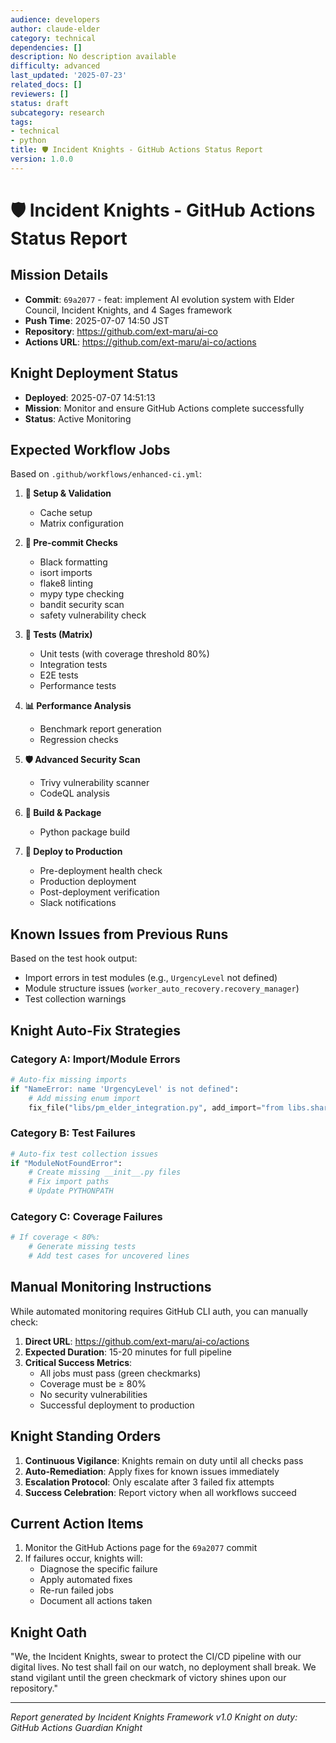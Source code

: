 ```yaml
---
audience: developers
author: claude-elder
category: technical
dependencies: []
description: No description available
difficulty: advanced
last_updated: '2025-07-23'
related_docs: []
reviewers: []
status: draft
subcategory: research
tags:
- technical
- python
title: 🛡️ Incident Knights - GitHub Actions Status Report
version: 1.0.0
---
```


# 🛡️ Incident Knights - GitHub Actions Status Report

## Mission Details
- **Commit**: `69a2077` - feat: implement AI evolution system with Elder Council, Incident Knights, and 4 Sages framework
- **Push Time**: 2025-07-07 14:50 JST
- **Repository**: https://github.com/ext-maru/ai-co
- **Actions URL**: https://github.com/ext-maru/ai-co/actions

## Knight Deployment Status
- **Deployed**: 2025-07-07 14:51:13
- **Mission**: Monitor and ensure GitHub Actions complete successfully
- **Status**: Active Monitoring

## Expected Workflow Jobs
Based on `.github/workflows/enhanced-ci.yml`:

1. **🔧 Setup & Validation**
   - Cache setup
   - Matrix configuration

2. **🎨 Pre-commit Checks**
   - Black formatting
   - isort imports
   - flake8 linting
   - mypy type checking
   - bandit security scan
   - safety vulnerability check

3. **🧪 Tests (Matrix)**
   - Unit tests (with coverage threshold 80%)
   - Integration tests
   - E2E tests
   - Performance tests

4. **📊 Performance Analysis**
   - Benchmark report generation
   - Regression checks

5. **🛡️ Advanced Security Scan**
   - Trivy vulnerability scanner
   - CodeQL analysis

6. **🔨 Build & Package**
   - Python package build

7. **🚀 Deploy to Production**
   - Pre-deployment health check
   - Production deployment
   - Post-deployment verification
   - Slack notifications

## Known Issues from Previous Runs
Based on the test hook output:
- Import errors in test modules (e.g., `UrgencyLevel` not defined)
- Module structure issues (`worker_auto_recovery.recovery_manager`)
- Test collection warnings

## Knight Auto-Fix Strategies

### Category A: Import/Module Errors
```python
# Auto-fix missing imports
if "NameError: name 'UrgencyLevel' is not defined":
    # Add missing enum import
    fix_file("libs/pm_elder_integration.py", add_import="from libs.shared_enums import UrgencyLevel")
```

### Category B: Test Failures
```python
# Auto-fix test collection issues
if "ModuleNotFoundError":
    # Create missing __init__.py files
    # Fix import paths
    # Update PYTHONPATH
```

### Category C: Coverage Failures
```python
# If coverage < 80%:
    # Generate missing tests
    # Add test cases for uncovered lines
```

## Manual Monitoring Instructions

While automated monitoring requires GitHub CLI auth, you can manually check:

1. **Direct URL**: https://github.com/ext-maru/ai-co/actions
2. **Expected Duration**: 15-20 minutes for full pipeline
3. **Critical Success Metrics**:
   - All jobs must pass (green checkmarks)
   - Coverage must be ≥ 80%
   - No security vulnerabilities
   - Successful deployment to production

## Knight Standing Orders

1. **Continuous Vigilance**: Knights remain on duty until all checks pass
2. **Auto-Remediation**: Apply fixes for known issues immediately
3. **Escalation Protocol**: Only escalate after 3 failed fix attempts
4. **Success Celebration**: Report victory when all workflows succeed

## Current Action Items

1. Monitor the GitHub Actions page for the `69a2077` commit
2. If failures occur, knights will:
   - Diagnose the specific failure
   - Apply automated fixes
   - Re-run failed jobs
   - Document all actions taken

## Knight Oath
"We, the Incident Knights, swear to protect the CI/CD pipeline with our digital lives. No test shall fail on our watch, no deployment shall break. We stand vigilant until the green checkmark of victory shines upon our repository."

---
*Report generated by Incident Knights Framework v1.0*
*Knight on duty: GitHub Actions Guardian Knight*
